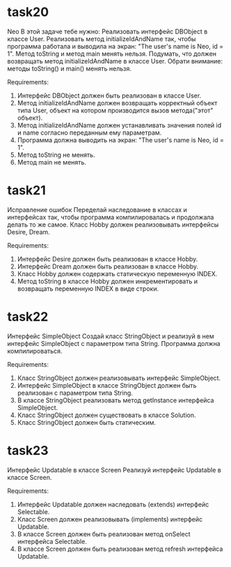 # task20

Neo
В этой задаче тебе нужно:
Реализовать интерфейс DBObject в классе User.
Реализовать метод initializeIdAndName так, чтобы программа работала и выводила на экран: "The user's name is Neo, id = 1".
Метод toString и метод main менять нельзя.
Подумать, что должен возвращать метод initializeIdAndName в классе User.
Обрати внимание: методы toString() и main() менять нельзя.

Requirements:
1. Интерфейс DBObject должен быть реализован в классе User.
2. Метод initializeIdAndName должен возвращать корректный объект типа User, объект на котором производится вызов метода("этот" объект).
3. Метод initializeIdAndName должен устанавливать значения полей id и name согласно переданным ему параметрам.
4. Программа должна выводить на экран: "The user's name is Neo, id = 1".
5. Метод toString не менять.
6. Метод main не менять.


# task21

Исправление ошибок
Переделай наследование в классах и интерфейсах так, чтобы программа компилировалась и продолжала делать то же самое.
Класс Hobby должен реализовывать интерфейсы Desire, Dream.


Requirements:
1. Интерфейс Desire должен быть реализован в классе Hobby.
2. Интерфейс Dream должен быть реализован в классе Hobby.
3. Класс Hobby должен содержать статическую переменную INDEX.
4. Метод toString в классе Hobby должен инкрементировать и возвращать переменную INDEX в виде строки.


# task22

Интерфейс SimpleObject
Создай класс StringObject и реализуй в нем интерфейс SimpleObject с параметром типа String.
Программа должна компилироваться.


Requirements:
1. Класс StringObject должен реализовывать интерфейс SimpleObject.
2. Интерфейс SimpleObject в классе StringObject должен быть реализован с параметром типа String.
3. В классе StringObject реализовать метод getInstance интерфейса SimpleObject.
4. Класс StringObject должен существовать в классе Solution.
5. Класс StringObject должен быть статическим.


# task23

Интерфейс Updatable в классе Screen
Реализуй интерфейс Updatable в классе Screen.


Requirements:
1. Интерфейс Updatable должен наследовать (extends) интерфейс Selectable.
2. Класс Screen должен реализовывать (implements) интерфейс Updatable.
3. В классе Screen должен быть реализован метод onSelect интерфейса Selectable.
4. В классе Screen должен быть реализован метод refresh интерфейса Updatable.
